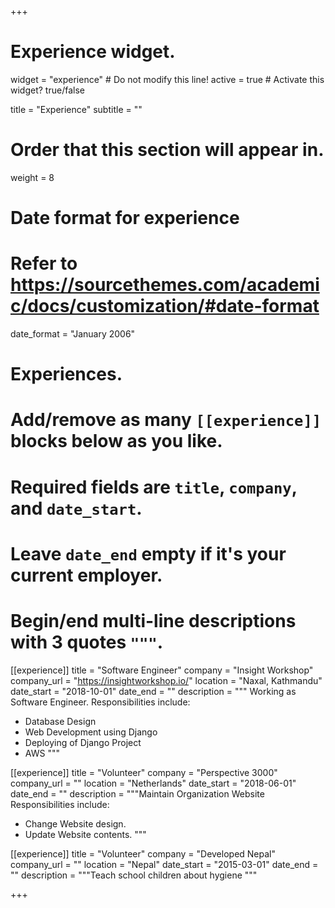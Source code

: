 +++
# Experience widget.
widget = "experience"  # Do not modify this line!
active = true  # Activate this widget? true/false

title = "Experience"
subtitle = ""

# Order that this section will appear in.
weight = 8

# Date format for experience
#   Refer to https://sourcethemes.com/academic/docs/customization/#date-format
date_format = "January 2006"

# Experiences.
#   Add/remove as many `[[experience]]` blocks below as you like.
#   Required fields are `title`, `company`, and `date_start`.
#   Leave `date_end` empty if it's your current employer.
#   Begin/end multi-line descriptions with 3 quotes `"""`.
[[experience]]
  title = "Software Engineer"
  company = "Insight Workshop"
  company_url = "https://insightworkshop.io/"
  location = "Naxal, Kathmandu"
  date_start = "2018-10-01"
  date_end = ""
  description = """ Working as Software Engineer.
  Responsibilities include:
  
  * Database Design
  * Web Development using Django
  * Deploying of Django Project
  * AWS 
  """

[[experience]]
  title = "Volunteer"
  company = "Perspective 3000"
  company_url = ""
  location = "Netherlands"
  date_start = "2018-06-01"
  date_end = ""
  description = """Maintain Organization Website
  Responsibilities include:
  
  * Change Website design.
  * Update Website contents.
  """
  
[[experience]]
  title = "Volunteer"
  company = "Developed Nepal"
  company_url = ""
  location = "Nepal"
  date_start = "2015-03-01"
  date_end = ""
  description = """Teach school children about hygiene
  """

+++
